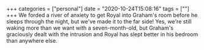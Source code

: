 +++
categories = ["personal"]
date = "2020-10-24T15:08:16"
tags = [""]
+++
We forded a river of anxiety to get Royal into Graham's room before he sleeps through the night, but we've made it to the far side! Yes, we're still waking more than we want with a seven-month-old, but Graham's graciously dealt with the intrusion and Royal has slept better in his bedroom than anywhere else.
               